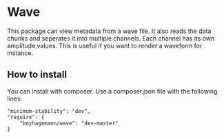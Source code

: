 Wave
====

This package can view metadata from a wave file. It also reads the data chunks and seperates it into multiple channels.
Each channel has its own amplitude values. This is useful if you want to render a waveform for instance.

## How to install

You can install with composer. Use a composer.json file with the following lines:

```
"minimum-stability": "dev",
"require": {
    "boyhagemann/wave": "dev-master"
}
```
